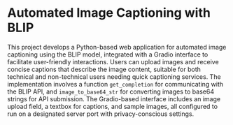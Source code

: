# Automated Image Captioning with BLIP

This project develops a Python-based web application for automated image captioning using the BLIP model, integrated with a Gradio interface to facilitate user-friendly interactions. Users can upload images and receive concise captions that describe the image content, suitable for both technical and non-technical users needing quick captioning services. The implementation involves a function `get_completion` for communicating with the BLIP API, and `image_to_base64_str` for converting images to base64 strings for API submission. The Gradio-based interface includes an image upload field, a textbox for captions, and sample images, all configured to run on a designated server port with privacy-conscious settings.
